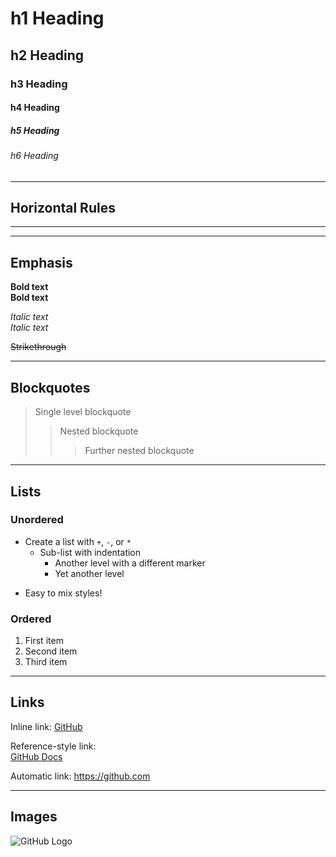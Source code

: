 # h1 Heading
## h2 Heading
### h3 Heading
#### h4 Heading
##### h5 Heading
###### h6 Heading

---

## Horizontal Rules
---
___

## Emphasis

**Bold text**  
__Bold text__  

*Italic text*  
_Italic text_  

~~Strikethrough~~

---

## Blockquotes

> Single level blockquote
>> Nested blockquote
>>> Further nested blockquote

---

## Lists

### Unordered
+ Create a list with `+`, `-`, or `*`
  - Sub-list with indentation
    * Another level with a different marker
    + Yet another level
- Easy to mix styles!

### Ordered
1. First item
2. Second item
3. Third item

---

## Links

Inline link: [GitHub](https://github.com)

Reference-style link:  
[GitHub Docs][github-docs]

Automatic link: <https://github.com>

[github-docs]: https://docs.github.com

---

## Images

![GitHub Logo](https://github.githubassets.com/images/modules/logos_page/GitHub-Mark.png)

